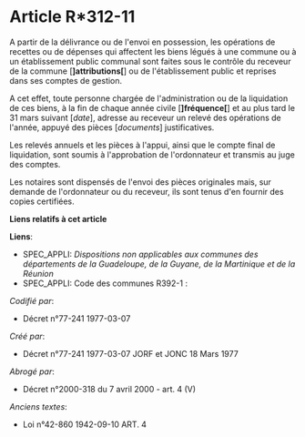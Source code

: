 # Article R*312-11

A partir de la délivrance ou de l'envoi en possession, les opérations de recettes ou de dépenses qui affectent les biens
légués à une commune ou à un établissement public communal sont faites sous le contrôle du receveur de la commune
[**]attributions[**] ou de l'établissement public et reprises dans ses comptes de gestion.

A cet effet, toute personne chargée de l'administration ou de la liquidation de ces biens, à la fin de chaque année civile
[**]fréquence[**] et au plus tard le 31 mars suivant [*date*], adresse au receveur un relevé des opérations de l'année,
appuyé des pièces [*documents*] justificatives.

Les relevés annuels et les pièces à l'appui, ainsi que le compte final de liquidation, sont soumis à l'approbation de
l'ordonnateur et transmis au juge des comptes.

Les notaires sont dispensés de l'envoi des pièces originales mais, sur demande de l'ordonnateur ou du receveur, ils sont
tenus d'en fournir des copies certifiées.

**Liens relatifs à cet article**

**Liens**:

  - SPEC_APPLI: *Dispositions non applicables aux communes des départements de la Guadeloupe, de la Guyane, de la Martinique et de la Réunion*
  - SPEC_APPLI: Code des communes R392-1 :

_Codifié par_:

  - Décret n°77-241 1977-03-07

_Créé par_:

  - Décret n°77-241 1977-03-07 JORF et JONC 18 Mars 1977

_Abrogé par_:

  - Décret n°2000-318 du 7 avril 2000 - art. 4 (V)

_Anciens textes_:

  - Loi n°42-860 1942-09-10 ART. 4

